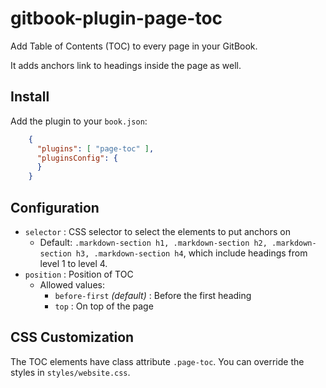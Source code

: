 # gitbook-plugin-page-toc

Add Table of Contents (TOC) to every page in your GitBook.

It adds anchors link to headings inside the page as well.

## Install

Add the plugin to your `book.json`:

``` json
    {
      "plugins": [ "page-toc" ],
      "pluginsConfig": {
      }
    }
```

## Configuration

- `selector` : CSS selector to select the elements to put anchors on
  - Default: `.markdown-section h1, .markdown-section h2, .markdown-section h3, .markdown-section h4`,
    which include headings from level 1 to level 4.
- `position` : Position of TOC
  - Allowed values:
    - `before-first` _(default)_ : Before the first heading
    - `top` : On top of the page

## CSS Customization

The TOC elements have class attribute `.page-toc`. You can override the styles in `styles/website.css`.
